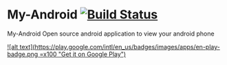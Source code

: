 My-Android [![Build Status](https://travis-ci.org/duvu/My-Android.svg)](https://travis-ci.org/duvu/My-Android)
====
My-Android
Open source android application to view your android phone

[![alt text](https://play.google.com/intl/en_us/badges/images/apps/en-play-badge.png =x100 "Get it on Google Play")](https://play.google.com/store/apps/details?id=mobile.myandroid&utm_source=global_co&utm_medium=prtnr&utm_content=Mar2515&utm_campaign=PartBadge&pcampaignid=MKT-AC-global-none-all-co-pr-py-PartBadges-Oct1515-1)
